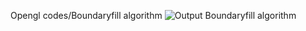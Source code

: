 Opengl codes/Boundaryfill algorithm 
![Output](https://im6.ezgif.com/tmp/ezgif-6-148cd1d4ef4b.gif)
Boundaryfill algorithm 

